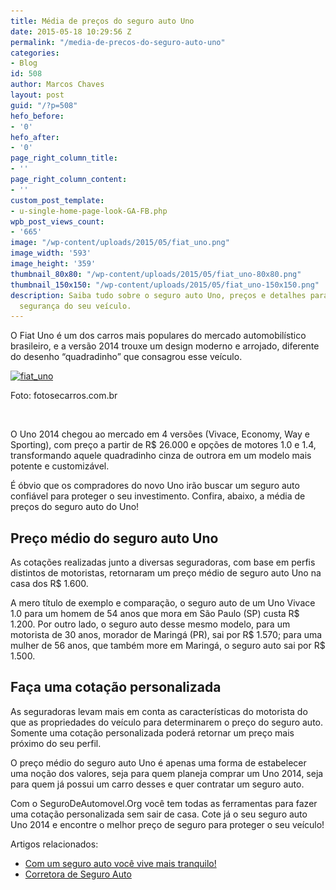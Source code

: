 ```yaml
---
title: Média de preços do seguro auto Uno
date: 2015-05-18 10:29:56 Z
permalink: "/media-de-precos-do-seguro-auto-uno"
categories:
- Blog
id: 508
author: Marcos Chaves
layout: post
guid: "/?p=508"
hefo_before:
- '0'
hefo_after:
- '0'
page_right_column_title:
- ''
page_right_column_content:
- ''
custom_post_template:
- u-single-home-page-look-GA-FB.php
wpb_post_views_count:
- '665'
image: "/wp-content/uploads/2015/05/fiat_uno.png"
image_width: '593'
image_height: '359'
thumbnail_80x80: "/wp-content/uploads/2015/05/fiat_uno-80x80.png"
thumbnail_150x150: "/wp-content/uploads/2015/05/fiat_uno-150x150.png"
description: Saiba tudo sobre o seguro auto Uno, preços e detalhes para garantir a
  segurança do seu veículo.
---
```


O Fiat Uno é um dos carros mais populares do mercado automobilístico brasileiro, e a versão 2014 trouxe um design moderno e arrojado, diferente do desenho “quadradinho” que consagrou esse veículo.

<div id="attachment_509"  class="wp-caption aligncenter">
  <a href="/wp-content/uploads/2015/05/fiat_uno.png"><img class="img-adjustment wp-image-509 size-full" src="/wp-content/uploads/2015/05/fiat_uno.png" alt="fiat_uno" width="593" height="359" srcset="/wp-content/uploads/2015/05/fiat_uno.png 593w, /wp-content/uploads/2015/05/fiat_uno-250x151.png 250w, /wp-content/uploads/2015/05/fiat_uno-120x73.png 120w" sizes="(max-width: 593px) 100vw, 593px" /></a>
  
  <p class="wp-caption-text">
    Foto: fotosecarros.com.br
  </p>
</div>

&nbsp;

O Uno 2014 chegou ao mercado em 4 versões (Vivace, Economy, Way e Sporting), com preço a partir de R$ 26.000 e opções de motores 1.0 e 1.4, transformando aquele quadradinho cinza de outrora em um modelo mais potente e customizável.

É óbvio que os compradores do novo Uno irão buscar um seguro auto confiável para proteger o seu investimento. Confira, abaixo, a média de preços do seguro auto do Uno!

## Preço médio do seguro auto Uno

As cotações realizadas junto a diversas seguradoras, com base em perfis distintos de motoristas, retornaram um preço médio de seguro auto Uno na casa dos R$ 1.600.

A mero título de exemplo e comparação, o seguro auto de um Uno Vivace 1.0 para um homem de 54 anos que mora em São Paulo (SP) custa R$ 1.200. Por outro lado, o seguro auto desse mesmo modelo, para um motorista de 30 anos, morador de Maringá (PR), sai por R$ 1.570; para uma mulher de 56 anos, que também more em Maringá, o seguro auto sai por R$ 1.500.

## Faça uma cotação personalizada

As seguradoras levam mais em conta as características do motorista do que as propriedades do veículo para determinarem o preço do seguro auto. Somente uma cotação personalizada poderá retornar um preço mais próximo do seu perfil.

O preço médio do seguro auto Uno é apenas uma forma de estabelecer uma noção dos valores, seja para quem planeja comprar um Uno 2014, seja para quem já possui um carro desses e quer contratar um seguro auto.

Com o SeguroDeAutomovel.Org você tem todas as ferramentas para fazer uma cotação personalizada sem sair de casa. Cote já o seu seguro auto Uno 2014 e encontre o melhor preço de seguro para proteger o seu veículo!

Artigos relacionados:

  * <a href="/com-um-seguro-auto-voce-vive-mais-tranquilo" target="_blank">Com um seguro auto você vive mais tranquilo!</a>
  * <a href="/corretora-de-seguro-auto" target="_blank">Corretora de Seguro Auto</a>